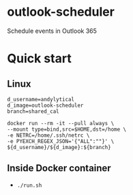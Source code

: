 # outlook-scheduler
Schedule events in Outlook 365

# Quick start
## Linux
```
d_username=andylytical
d_image=outlook-scheduler
branch=shared_cal

docker run --rm -it --pull always \
--mount type=bind,src=$HOME,dst=/home \
-e NETRC=/home/.ssh/netrc \
-e PYEXCH_REGEX_JSON='{"ALL":""}' \
${d_username}/${d_image}:${branch}
```

## Inside Docker container
* `./run.sh`
